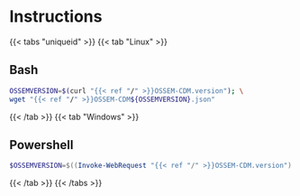 # Instructions

{{< tabs "uniqueid" >}}
{{< tab "Linux" >}} 

## Bash

```bash
OSSEMVERSION=$(curl "{{< ref "/" >}}OSSEM-CDM.version"); \
wget "{{< ref "/" >}}OSSEM-CDM${OSSEMVERSION}.json"
``` 
{{< /tab >}}
{{< tab "Windows" >}}

## Powershell

```powershell
$OSSEMVERSION=$((Invoke-WebRequest "{{< ref "/" >}}OSSEM-CDM.version").Content); Invoke-WebRequest -OutFile "OSSEM-CDM${OSSEMVERSION}.json" "{{< ref "/" >}}OSSEM-CDM${OSSEMVERSION}.json"
```
{{< /tab >}}
{{< /tabs >}}







